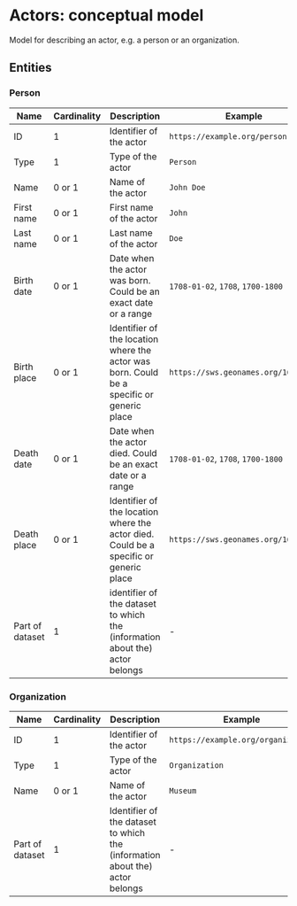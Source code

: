 # Actors: conceptual model

Model for describing an actor, e.g. a person or an organization.

## Entities

### Person

|Name|Cardinality|Description|Example|
|-|-|-|-|
|ID|1|Identifier of the actor|`https://example.org/person`|
|Type|1|Type of the actor|`Person`|
|Name|0 or 1|Name of the actor|`John Doe`|
|First name|0 or 1|First name of the actor|`John`|
|Last name|0 or 1|Last name of the actor|`Doe`|
|Birth date|0 or 1|Date when the actor was born. Could be an exact date or a range|`1708-01-02`, `1708`, `1700-1800`|
|Birth place|0 or 1|Identifier of the location where the actor was born. Could be a specific or generic place|`https://sws.geonames.org/1642911/`|
|Death date|0 or 1|Date when the actor died. Could be an exact date or a range|`1708-01-02`, `1708`, `1700-1800`|
|Death place|0 or 1|Identifier of the location where the actor died. Could be a specific or generic place|`https://sws.geonames.org/1642911/`|
|Part of dataset|1|identifier of the dataset to which the (information about the) actor belongs|-|

### Organization

|Name|Cardinality|Description|Example|
|-|-|-|-|
|ID|1|Identifier of the actor|`https://example.org/organization`|
|Type|1|Type of the actor|`Organization`|
|Name|0 or 1|Name of the actor|`Museum`|
|Part of dataset|1|Identifier of the dataset to which the (information about the) actor belongs|-|
